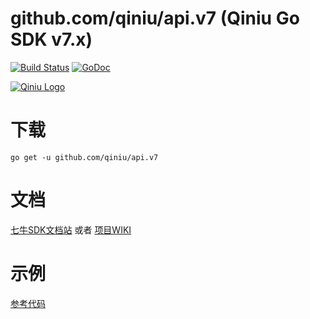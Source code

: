 github.com/qiniu/api.v7 (Qiniu Go SDK v7.x)
===============

[![Build Status](https://travis-ci.org/qiniu/api.v7.svg?branch=master)](https://travis-ci.org/qiniu/api.v7) [![GoDoc](https://godoc.org/github.com/qiniu/api.v7?status.svg)](https://godoc.org/github.com/qiniu/api.v7)

[![Qiniu Logo](http://open.qiniudn.com/logo.png)](http://qiniu.com/)

# 下载

```
go get -u github.com/qiniu/api.v7
```

#  文档

[七牛SDK文档站](https://developer.qiniu.com/kodo/sdk/1238/go) 或者 [项目WIKI](https://github.com/qiniu/api.v7/wiki)

# 示例

[参考代码](https://github.com/qiniu/api.v7/tree/master/examples)
